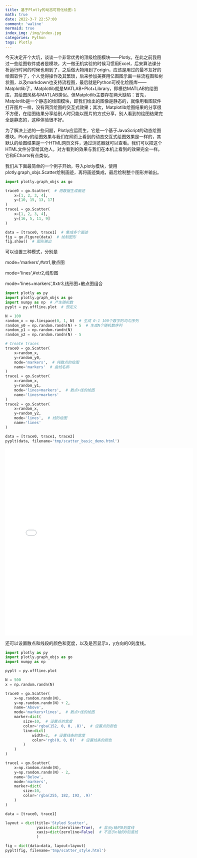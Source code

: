 ```yaml
---
title: 基于Plotly的动态可视化绘图-1
math: true
date: 2022-3-7 22:57:00
comment: 'waline'
mermaid: true
index_img: /img/index.jpg
categories: Python
tags: Plotly
---
```


​	今天决定开个大坑，谈谈一个非常优秀的顶级绘图模块——<span class="label label-primary">Plotly</span>。在此之前我用过一些绘图软件或者是模块，大一做无机实验的时候习惯用Excel，后来算法课分析运行时间的时候也用到了，之后做大物用到了origin，应该是用过的最不友好的绘图软件了，个人觉得操作及其繁琐，后来参加美赛用亿图图示画一些流程图和树状图，以及markdown也支持流程图，最后就是<span class="label label-primary">Python</span>可视化绘图库——<span class="label label-primary">Matplotlib</span>了，Matplotlib就是MATLAB+Plot+Library，即模仿MATLAB的绘图库，其绘图风格与MATLAB类似。但Matplotlib主要存在两大缺陷：首先，Matplotlib是一个静态的绘图模块，即我们绘出的图像是静态的，就像用看图软件打开图片一样，没有网页绘图的交互式效果；其次，Matplotlib绘图结果的分享很不方便，在绘图结果分享给别人时只能以图片的方式分享，别人看到的绘图结果完全是静态的，这种体验很不好。　　

​	为了解决上述的一些问题，Plotly应运而生，它是一个基于JavaScript的动态绘图模块。Plotly的绘图效果与我们在网页上看到的动态交互式绘图效果是一样的，其默认的绘图结果是一个HTML网页文件，通过浏览器就可以查看。我们可以把这个HTML文件分享给其他人，对方看到的效果与我们在本机上看到的效果完全一样。它和ECharts有点类似。

​	我们从下面最简单的一个例子开始，导入plotly模块，使用plotly.graph_objs.Scatter绘制画迹，再将画迹集成，最后绘制整个图形并输出。

```python
import plotly.graph_objs as go

trace0 = go.Scatter(  # 用数据生成画迹
    x=[1, 2, 3, 4],
    y=[10, 15, 13, 17]
)
trace1 = go.Scatter(
    x=[1, 2, 3, 4],
    y=[16, 5, 11, 9]
)

data = [trace0, trace1]  # 集成多个画迹
fig = go.Figure(data)  # 绘制图形
fig.show()  # 图形输出
```





​     可以设置三种模式，分别是<p class="note note-primary">mode='markers',#xtr1,散点图</p><p class="note note-primary">mode='lines',#xtr2,线形图</p><p class="note note-primary">mode='lines+markers',#xtr3,线形图+散点图组合</p>

```python
import plotly as py
import plotly.graph_objs as go
import numpy as np  # 产生随机数
pyplt = py.offline.plot  # 预定义

N = 100
random_x = np.linspace(0, 1, N)  # 生成 0-1 100个数字的均匀序列
random_y0 = np.random.randn(N) + 5  # 生成N个随机数序列
random_y1 = np.random.randn(N)
random_y2 = np.random.randn(N) - 5

# Create traces
trace0 = go.Scatter(
    x=random_x,
    y=random_y0,
    mode='markers',  # 纯散点的绘图
    name='markers'  # 曲线名称
)
trace1 = go.Scatter(
    x=random_x,
    y=random_y1,
    mode='lines+markers',  # 散点+线的绘图
    name='lines+markers'
)
trace2 = go.Scatter(
    x=random_x,
    y=random_y2,
    mode='lines',  # 线的绘图
    name='lines'
)

data = [trace0, trace1, trace2]
pyplt(data, filename='tmp/scatter_basic_demo.html')
```



<iframe width="600" height="600" frameborder="0" scrolling="no" src="//plotly.com/~ningyu/1.embed"></iframe>



​	还可以设置散点和线段的颜色和宽度，以及是否显示x，y方向的0刻度线。

```python
import plotly as py
import plotly.graph_objs as go
import numpy as np

pyplt = py.offline.plot

N = 500
x = np.random.randn(N)

trace0 = go.Scatter(
    x=np.random.randn(N),
    y=np.random.randn(N) + 2,
    name='Above',
    mode='markers+lines',  # 散点+线的绘图
    marker=dict(
        size=10,  # 设置点的宽度
        color='rgba(152, 0, 0, .8)',  # 设置点的颜色
        line=dict(
            width=2,  # 设置线条的宽度
            color='rgb(0, 0, 0)'  # 设置线条的颜色
        )
    )
)

trace1 = go.Scatter(
    x=np.random.randn(N),
    y=np.random.randn(N) - 2,
    name='Below',
    mode='markers',
    marker=dict(
        size=10,
        color='rgba(255, 182, 193, .9)'
    )
)

data = [trace0, trace1]

layout = dict(title='Styled Scatter',
              yaxis=dict(zeroline=True),  # 显示y轴的0刻度线
              xaxis=dict(zeroline=False)  # 不显示x轴的0刻度线
              )

fig = dict(data=data, layout=layout)
pyplt(fig, filename='tmp/scatter_style.html')
```